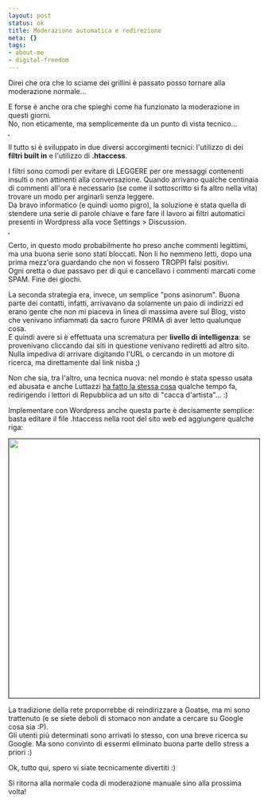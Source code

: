 ```yaml
--- 
layout: post
status: ok
title: Moderazione automatica e redirezione
meta: {}
tags: 
- about-me
- digital-freedom
---
```

Direi che ora che lo sciame dei grillini è passato posso tornare alla moderazione normale...  
  
E forse è anche ora che spieghi come ha funzionato la moderazione in questi giorni.  
No, non eticamente, ma semplicemente da un punto di vista tecnico...
  
<img src="http://fast.mgpf.it/2008/08/moderazione.jpg" alt="" title="moderazione" class="aligncenter size-full wp-image-914" border=1 /> 
  
Il tutto si è sviluppato in due diversi accorgimenti tecnici: l'utilizzo di dei **filtri built in** e l'utilizzo di **.htaccess**.  
  
I filtri sono comodi per evitare di LEGGERE per ore messaggi contenenti insulti o non attinenti alla conversazione. Quando arrivano qualche centinaia di commenti all'ora è necessario (se come il sottoscritto si fa altro nella vita) trovare un modo per arginarli senza leggere.  
Da bravo informatico (e quindi uomo pigro), la soluzione è stata quella di stendere una serie di parole chiave e fare fare il lavoro ai filtri automatici presenti in Wordpress alla voce Settings > Discussion.  
  
<img src="http://fast.mgpf.it/2008/08/moderazione2.jpg" alt="" title="moderazione" class="aligncenter size-full wp-image-914" border=1 /> 
  
Certo, in questo modo probabilmente ho preso anche commenti legittimi, ma una buona serie sono stati bloccati. Non li ho nemmeno letti, dopo una prima mezz'ora guardando che non vi fossero TROPPI falsi positivi.  
Ogni oretta o due passavo per di qui e cancellavo i commenti marcati come SPAM. Fine dei giochi.  
  
La seconda strategia era, invece, un semplice "pons asinorum". Buona parte dei contatti, infatti, arrivavano da solamente un paio di indirizzi ed erano gente che non mi piaceva in linea di massima avere sul Blog, visto che venivano infiammati da sacro furore PRIMA di aver letto qualunque cosa.  
E quindi avere si è effettuata una scrematura per **livello di intelligenza**: se provenivano cliccando dai siti in questione venivano rediretti ad altro sito. Nulla impediva di arrivare digitando l'URL o cercando in un motore di ricerca, ma direttamente dal link nisba ;)  
  
Non che sia, tra l'altro, una tecnica nuova: nel mondo è stata spesso usata ed abusata e anche Luttazzi [ha fatto la stessa cosa][1] qualche tempo fa, redirigendo i lettori di Repubblica ad un sito di "cacca d'artista"... :)  
  
Implementare con Wordpress anche questa parte è decisamente semplice: basta editare il file .htaccess nella root del sito web ed aggiungere qualche riga:  
  
<img src="http://fast.mgpf.it/2008/08/moderazione3.jpg" alt="" title="moderazione" class="aligncenter size-full wp-image-914" width=520 border=1  /> 
  
La tradizione della rete proporrebbe di reindirizzare a Goatse, ma mi sono trattenuto (e se siete deboli di stomaco non andate a cercare su Google cosa sia :P).  
Gli utenti più determinati sono arrivati lo stesso, con una breve ricerca su Google. Ma sono convinto di essermi eliminato buona parte dello stress a priori :)  
  
Ok, tutto qui, spero vi siate tecnicamente divertiti :)  
  
Si ritorna alla normale coda di moderazione manuale sino alla prossima volta!  
  
  
[1]: http://www.7yearwinter.com/2007/12/i-blog-smascherano-repubblica-e-libero-hanno-linkato-la-merda/ 
